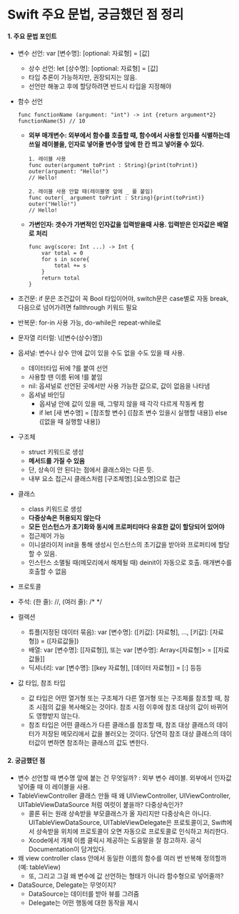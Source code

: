 # Swift 주요 문법, 궁금했던 점 정리

#### 1. 주요 문법 포인트

- 변수 선언: var [변수명]: [optional: 자료형] = [값]

  - 상수 선언: let [상수명]: [optional: 자료형] = [값]
  - 타입 추론이 가능하지만, 권장되지는 않음. 
  - 선언만 해놓고 후에 할당하려면 반드시 타입을 지정해야

- 함수 선언

  ```함수 선언
  func functionName (argument: "int") -> int {return argument*2}
  functionName(5) // 10
  ```

  - **외부 매개변수: 외부에서 함수를 호출할 때, 함수에서 사용할 인자를 식별하는데 쓰일 레이블을, 인자로 넣어줄 변수명 앞에 한 칸 띄고 넣어줄 수 있다.** 

    ```외부 매개변수
    1. 레이블 사용
    func outer(argument toPrint : String){print(toPrint)}
    outer(argument: "Hello!") 
    // Hello!
    
    2. 레이블 사용 안할 때(레이블명 앞에 _ 를 붙임)
    func outer(_ argument toPrint : String){print(toPrint)}
    outer("Hello!") 
    // Hello!
    ```

  - **가변인자:  갯수가 가변적인 인자값을 입력받을때 사용. 입력받은 인자값은 배열로 처리**

    ``` 가변인자
    func avg(score: Int ...) -> Int {
    	var total = 0
    	for s in score{
    		total += s
    	}
    	return total
    }
    ```

    

- 조건문: if 문은 조건값이 꼭 Bool 타입이어야, switch문은 case별로 자동 break, 다음으로 넘어가려면 fallthrough 키워드 필요

- 반복문: for-in 사용 가능, do-while은 repeat-while로

- 문자열 리터럴: \\([변수(상수)명])

- 옵셔널: 변수나 상수 안에 값이 있을 수도 없을 수도 있을 때 사용. 

  - 데이터타입 뒤에 ?를 붙여 선언
  - 사용할 땐 이름 뒤에 !를 붙임
  - nil: 옵셔널로 선언된 곳에서만 사용 가능한 값으로, 값이 없음을 나타냄
  - 옵셔널 바인딩
    - 옵셔널 안에 값이 있을 때, 그렇지 않을 때 각각 다르게 작동케 함
    - if let [새 변수명] = [참조할 변수] {[참조 변수 있을시 실행할 내용]} else {[없을 때 실행할 내용]}

- 구조체

  - struct 키워드로 생성 
  - **메서드를 가질 수 있음** 
  - 단, 상속이 안 된다는 점에서 클래스와는 다른 듯. 
  - 내부 요소 접근시 클래스처럼 [구조체명].[요소명]으로 접근

- 클래스

  - class 키워드로 생성
  - **다중상속은 허용되지 않는다**
  - **모든 인스턴스가 초기화와 동시에 프로퍼티마다 유효한 값이 할당되어 있어야**
  - 접근제어 가능
  - 이니셜라이저 init을 통해 생성시 인스턴스의 초기값을 받아와 프로퍼티에 할당할 수 있음.
  - 인스턴스 소멸될 때(메모리에서 해제될 때) deinit이 자동으로 호출. 매개변수를 호출할 수 없음

- 프로토콜

- 주석: (한 줄): //, (여러 줄): /* */ 

- 컬렉션

  - 튜플(지정된 데이터 묶음): var [변수명]: ([키값]: [자료형], ..., [키값]: [자료형]) = ([자료값들])
  - 배열: var [변수명]: [[자료형]], 또는 var [변수명]: Array<[자료형]> = [[자료값들]]
  - 딕셔너리: var [변수명]: [[key 자료형], [데이터 자료형]] = [:] 등등

- 값 타입, 참조 타입

  - 값 타입은 어떤 열거형 또는 구조체가 다른 열거형 또는 구조체를 참조할 때, 참조 시점의 값을 복사해오는 것이다. 참조 시점 이후에 참조 대상의 값이 바뀌어도 영향받지 않는다.
  - 참조 타입은 어떤 클래스가 다른 클래스를 참조할 때, 참조 대상 클래스의 데이터가 저장된 메모리에서 값을 불러오는 것이다. 당연히 참조 대상 클래스의 데이터값이 변하면 참조하는 클래스의 값도 변한다.

#### 2. 궁금했던 점

- 변수 선언할 때 변수명 앞에 붙는 건 무엇일까? : 외부 변수 레이블. 외부에서 인자값 넣어줄 때 이 레이블을 사용.
- TableViewController 클래스 만들 때 왜 UIViewController, UIViewController, UITableViewDataSource 처럼 여럿이 붙을까? 다중상속인가?
  -  콜론 뒤는 원래 상속받을 부모클래스가 올 자리지만 다중상속은 아니다. UITableViewDataSource, UITableViewDelegate은 프로토콜이고, Swift에서 상속받을 위치에 프로토콜이 오면 자동으로 프로토콜로 인식하고 처리한다.
  - Xcode에서 개체 이름 클릭시 제공하는 도움말을 잘 참고하자. 공식 Documentation이 담겨있다.
- 왜 view controller class 안에서 동일한 이름의 함수를 여러 번 반복해 정의할까(예: tableView)
  - 또, 그리고 그걸 왜 변수에 값 선언하는 형태가 아니라 함수형으로 넣어줄까?
- DataSource, Delegate는 무엇이지?
  - DataSource는 데이터를 받아 뷰를 그려줌
  - Delegate는 어떤 행동에 대한 동작을 제시 

